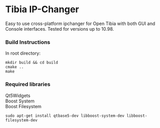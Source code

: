# Tibia IP-Changer

Easy to use cross-platform ipchanger for Open Tibia with both GUI and Console interfaces. Tested for versions up to 10.98.

### Build Instructions
In root directory:
```
mkdir build && cd build
cmake ..
make
```

### Required libraries
Qt5Widgets<br />
Boost System<br />
Boost Filesystem

```
sudo apt-get install qtbase5-dev libboost-system-dev libboost-filesystem-dev
```
